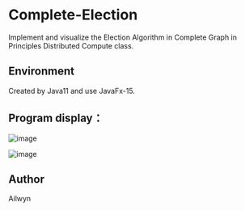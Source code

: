 # Complete-Election
Implement and visualize the Election Algorithm in Complete Graph in Principles Distributed Compute class.
## Environment
Created by Java11 and use JavaFx-15.

## Program display：
![image](https://github.com/Skandinaviske/Complete-Election/tree/master/Image/1.jpg)

![image](https://github.com/Skandinaviske/Complete-Election/tree/master/Image/2.jpg)

## Author
Ailwyn
